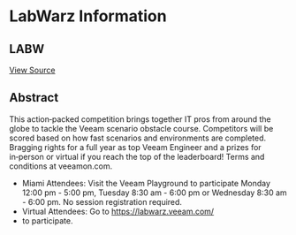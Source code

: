 # LabWarz Information
## LABW
[View Source](https://connect.veeam.com/flow/veeam/veeamon2023/attendeeportal/page/sessioncatalog/session/1684262903087001dRO2)

## Abstract
This action‑packed competition brings together IT pros from around the globe to tackle the Veeam scenario obstacle course. Competitors will be scored based on how fast scenarios and environments are completed. Bragging rights for a full year as top Veeam Engineer and a prizes for in‑person or virtual if you reach the top of the leaderboard! Terms and conditions at veeamon.com.


- Miami Attendees: Visit the Veeam Playground to participate Monday 12:00 pm - 5:00 pm, Tuesday 8:30 am - 6:00 pm or Wednesday 8:30 am - 6:00 pm. No session registration required.
- Virtual Attendees: Go to https://labwarz.veeam.com/
- to participate.

